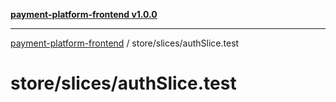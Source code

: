 [**payment-platform-frontend v1.0.0**](../../README.md)

***

[payment-platform-frontend](../../README.md) / store/slices/authSlice.test

# store/slices/authSlice.test
